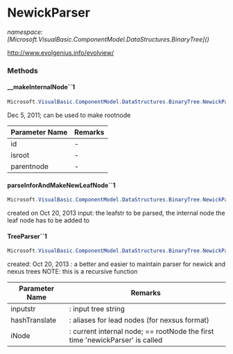 ﻿# NewickParser
_namespace: [Microsoft.VisualBasic.ComponentModel.DataStructures.BinaryTree](<a href="#" onClick="load('/docs/Microsoft.VisualBasic.ComponentModel.DataStructures.BinaryTree/index.md')"></a>)_

http://www.evolgenius.info/evolview/



### Methods

#### __makeInternalNode``1
```csharp
Microsoft.VisualBasic.ComponentModel.DataStructures.BinaryTree.NewickParser.__makeInternalNode``1(System.String,System.Boolean,Microsoft.VisualBasic.ComponentModel.DataStructures.BinaryTree.TreeNode{``0}@)
```
Dec 5, 2011; can be used to make rootnode

|Parameter Name|Remarks|
|--------------|-------|
|id|-|
|isroot|-|
|parentnode|-|


#### parseInforAndMakeNewLeafNode``1
```csharp
Microsoft.VisualBasic.ComponentModel.DataStructures.BinaryTree.NewickParser.parseInforAndMakeNewLeafNode``1(System.String,System.Collections.Generic.Dictionary{System.String,System.String},Microsoft.VisualBasic.ComponentModel.DataStructures.BinaryTree.TreeNode{``0})
```
created on Oct 20, 2013 
 input: the leafstr to be parsed, the internal node the leaf node has to be added to

#### TreeParser``1
```csharp
Microsoft.VisualBasic.ComponentModel.DataStructures.BinaryTree.NewickParser.TreeParser``1(System.String,System.Collections.Generic.Dictionary{System.String,System.String},Microsoft.VisualBasic.ComponentModel.DataStructures.BinaryTree.TreeNode{``0}@)
```
created: Oct 20, 2013 : a better and easier to maintain parser for newick and nexus trees
 NOTE: this is a recursive function

|Parameter Name|Remarks|
|--------------|-------|
|inputstr| : input tree string |
|hashTranslate| : aliases for lead nodes (for nexsus format) |
|iNode| : current internal node; == rootNode the first time 'newickParser' is called  |



